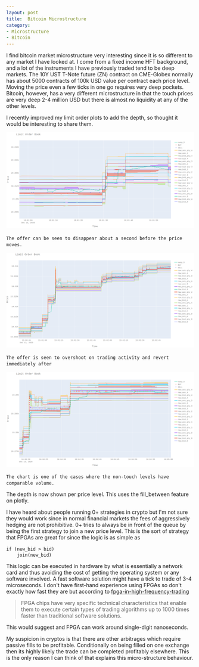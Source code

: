 ```yaml
---
layout: post
title:  Bitcoin Microstructure
category:
- Microstructure
- Bitcoin
---
```


I find bitcoin market microstructure very interesting since it is so different to any market I have looked at.
I come from a fixed income HFT background, and a lot of the instruments I have previously traded tend to be deep markets.
The 10Y UST T-Note future (ZN) contract on CME-Globex normally has about 5000 contracts of 100k USD value per contract each price level.
Moving the price even a few ticks in one go requires very deep pockets.
Bitcoin, however, has a very different microstructure in that the touch prices are very deep 2-4 million USD but there is almost no liquidity
at any of the other levels.

I recently improved my limit order plots to add the depth, so thought it would be interesting to share them.

![lob1](/assets/2020-12-14/lob-plot-1.png)

`The offer can be seen to disappear about a second before the price moves.`

![lob2](/assets/2020-12-14/lob-plot-2.png)

`The offer is seen to overshoot on trading activity and revert immediately after`

![lob3](/assets/2020-12-14/lob-plot-3.png)

`The chart is one of the cases where the non-touch levels have comparable volume.`

The depth is now shown per price level. This uses the fill_between feature on plotly.

I have heard about people running 0+ strategies in crypto but I'm not sure they would work since in normal financial markets
the fees of aggressively hedging are not prohibitive. 0+ tries to always be in front of the queue by being the first strategy
to join a new price level. This is the sort of strategy that FPGAs are great for since the logic is as simple as

~~~
if (new_bid > bid)
    join(new_bid)
~~~

This logic can be executed in hardware by what is essentially a network card and thus avoiding the cost of getting the
operating system or any software involved. A fast software solution might have a tick to trade of 3-4 microseconds.
I don't have first-hand experience using FPGAs so don't exactly how fast they are but according to [fpga-in-high-frequency-trading](https://www.velvetech.com/blog/fpga-in-high-frequency-trading/)

> FPGA chips have very specific technical characteristics that enable them to execute certain types of trading algorithms up to 1000 times faster than traditional software solutions.

This would suggest and FPGA can work around single-digit nanoseconds.

My suspicion in cryptos is that there are other arbitrages which require passive fills to be profitable.
Conditionally on being filled on one exchange then its highly likely the trade can be completed profitably elsewhere.
This is the only reason I can think of that explains this micro-structure behaviour.
